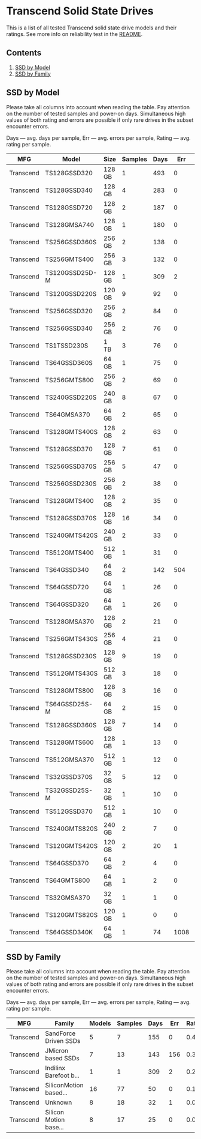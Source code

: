 Transcend Solid State Drives
============================

This is a list of all tested Transcend solid state drive models and their ratings. See
more info on reliability test in the [README](https://github.com/linuxhw/SMART).

Contents
--------

1. [ SSD by Model  ](#ssd-by-model)
2. [ SSD by Family ](#ssd-by-family)

SSD by Model
------------

Please take all columns into account when reading the table. Pay attention on the
number of tested samples and power-on days. Simultaneous high values of both rating
and errors are possible if only rare drives in the subset encounter errors.

Days   — avg. days per sample,
Err    — avg. errors per sample,
Rating — avg. rating per sample.

| MFG       | Model              | Size   | Samples | Days  | Err   | Rating |
|-----------|--------------------|--------|---------|-------|-------|--------|
| Transcend | TS128GSSD320       | 128 GB | 1       | 493   | 0     | 1.35   |
| Transcend | TS128GSSD340       | 128 GB | 4       | 283   | 0     | 0.78   |
| Transcend | TS128GSSD720       | 128 GB | 2       | 187   | 0     | 0.51   |
| Transcend | TS128GMSA740       | 128 GB | 1       | 180   | 0     | 0.50   |
| Transcend | TS256GSSD360S      | 256 GB | 2       | 138   | 0     | 0.38   |
| Transcend | TS256GMTS400       | 256 GB | 3       | 132   | 0     | 0.36   |
| Transcend | TS120GSSD25D-M     | 128 GB | 1       | 309   | 2     | 0.28   |
| Transcend | TS120GSSD220S      | 120 GB | 9       | 92    | 0     | 0.25   |
| Transcend | TS256GSSD320       | 256 GB | 2       | 84    | 0     | 0.23   |
| Transcend | TS256GSSD340       | 256 GB | 2       | 76    | 0     | 0.21   |
| Transcend | TS1TSSD230S        | 1 TB   | 3       | 76    | 0     | 0.21   |
| Transcend | TS64GSSD360S       | 64 GB  | 1       | 75    | 0     | 0.21   |
| Transcend | TS256GMTS800       | 256 GB | 2       | 69    | 0     | 0.19   |
| Transcend | TS240GSSD220S      | 240 GB | 8       | 67    | 0     | 0.18   |
| Transcend | TS64GMSA370        | 64 GB  | 2       | 65    | 0     | 0.18   |
| Transcend | TS128GMTS400S      | 128 GB | 2       | 63    | 0     | 0.17   |
| Transcend | TS128GSSD370       | 128 GB | 7       | 61    | 0     | 0.17   |
| Transcend | TS256GSSD370S      | 256 GB | 5       | 47    | 0     | 0.13   |
| Transcend | TS256GSSD230S      | 256 GB | 2       | 38    | 0     | 0.11   |
| Transcend | TS128GMTS400       | 128 GB | 2       | 35    | 0     | 0.10   |
| Transcend | TS128GSSD370S      | 128 GB | 16      | 34    | 0     | 0.09   |
| Transcend | TS240GMTS420S      | 240 GB | 2       | 33    | 0     | 0.09   |
| Transcend | TS512GMTS400       | 512 GB | 1       | 31    | 0     | 0.09   |
| Transcend | TS64GSSD340        | 64 GB  | 2       | 142   | 504   | 0.08   |
| Transcend | TS64GSSD720        | 64 GB  | 1       | 26    | 0     | 0.07   |
| Transcend | TS64GSSD320        | 64 GB  | 1       | 26    | 0     | 0.07   |
| Transcend | TS128GMSA370       | 128 GB | 2       | 21    | 0     | 0.06   |
| Transcend | TS256GMTS430S      | 256 GB | 4       | 21    | 0     | 0.06   |
| Transcend | TS128GSSD230S      | 128 GB | 9       | 19    | 0     | 0.05   |
| Transcend | TS512GMTS430S      | 512 GB | 3       | 18    | 0     | 0.05   |
| Transcend | TS128GMTS800       | 128 GB | 3       | 16    | 0     | 0.05   |
| Transcend | TS64GSSD25S-M      | 64 GB  | 2       | 15    | 0     | 0.04   |
| Transcend | TS128GSSD360S      | 128 GB | 7       | 14    | 0     | 0.04   |
| Transcend | TS128GMTS600       | 128 GB | 1       | 13    | 0     | 0.04   |
| Transcend | TS512GMSA370       | 512 GB | 1       | 12    | 0     | 0.03   |
| Transcend | TS32GSSD370S       | 32 GB  | 5       | 12    | 0     | 0.03   |
| Transcend | TS32GSSD25S-M      | 32 GB  | 1       | 10    | 0     | 0.03   |
| Transcend | TS512GSSD370       | 512 GB | 1       | 10    | 0     | 0.03   |
| Transcend | TS240GMTS820S      | 240 GB | 2       | 7     | 0     | 0.02   |
| Transcend | TS120GMTS420S      | 120 GB | 2       | 20    | 1     | 0.02   |
| Transcend | TS64GSSD370        | 64 GB  | 2       | 4     | 0     | 0.01   |
| Transcend | TS64GMTS800        | 64 GB  | 1       | 2     | 0     | 0.01   |
| Transcend | TS32GMSA370        | 32 GB  | 1       | 1     | 0     | 0.01   |
| Transcend | TS120GMTS820S      | 120 GB | 1       | 0     | 0     | 0.00   |
| Transcend | TS64GSSD340K       | 64 GB  | 1       | 74    | 1008  | 0.00   |

SSD by Family
-------------

Please take all columns into account when reading the table. Pay attention on the
number of tested samples and power-on days. Simultaneous high values of both rating
and errors are possible if only rare drives in the subset encounter errors.

Days   — avg. days per sample,
Err    — avg. errors per sample,
Rating — avg. rating per sample.

| MFG       | Family                 | Models | Samples | Days  | Err   | Rating |
|-----------|------------------------|--------|---------|-------|-------|--------|
| Transcend | SandForce Driven SSDs  | 5      | 7       | 155   | 0     | 0.43   |
| Transcend | JMicron based SSDs     | 7      | 13      | 143   | 156   | 0.33   |
| Transcend | Indilinx Barefoot b... | 1      | 1       | 309   | 2     | 0.28   |
| Transcend | SiliconMotion based... | 16     | 77      | 50    | 0     | 0.14   |
| Transcend | Unknown                | 8      | 18      | 32    | 1     | 0.09   |
| Transcend | Silicon Motion base... | 8      | 17      | 25    | 0     | 0.07   |
